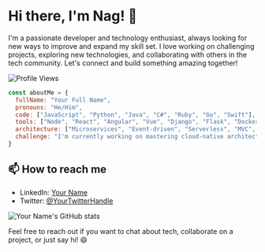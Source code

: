 # Hi there, I'm Nag! 👋
I'm a passionate developer and technology enthusiast, always looking for new ways to improve and expand my skill set. I love working on challenging projects, exploring new technologies, and collaborating with others in the tech community. Let's connect and build something amazing together!

![Profile Views](https://komarev.com/ghpvc/?username=nagstler&color=blueviolet)

```javascript
const aboutMe = {
  fullName: "Your Full Name",
  pronouns: "He/Him",
  code: ["JavaScript", "Python", "Java", "C#", "Ruby", "Go", "Swift"],
  tools: ["Node", "React", "Angular", "Vue", "Django", "Flask", "Docker", "Kubernetes", "AWS", "Azure", "GCP"],
  architecture: ["Microservices", "Event-driven", "Serverless", "MVC", "SPA", "Progressive Web Apps"],
  challenge: "I'm currently working on mastering cloud-native architectures and developing scalable applications."
}
```


## 📫 How to reach me

* LinkedIn: [Your Name](https://www.linkedin.com/in/your-linkedin-username/)
* Twitter: [@YourTwitterHandle](https://twitter.com/YourTwitterHandle)

![Your Name's GitHub stats](https://github-readme-stats.vercel.app/api?username=nagstler&show_icons=true&theme=radical) 

Feel free to reach out if you want to chat about tech, collaborate on a project, or just say hi! 😄
